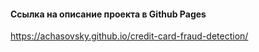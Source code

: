 <!-- ## Обнаружение мошеннических операций с кредитными картами -->

#### Ссылка на описание проекта в Github Pages
https://achasovsky.github.io/credit-card-fraud-detection/